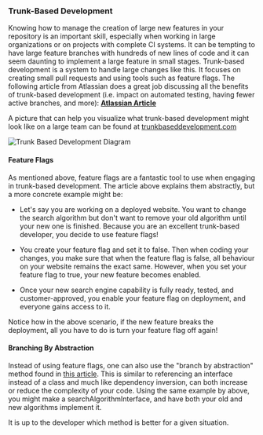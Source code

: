 ### Trunk-Based Development

Knowing how to manage the creation of large new features in your repository is an important skill, especially when working in large organizations or on projects with complete CI systems. It can be tempting to have large feature branches with hundreds of new lines of code and it can seem daunting to implement a large feature in small stages. Trunk-based development is a system to handle large changes like this. It focuses on creating small pull requests and using tools such as feature flags. The following article from Atlassian does a great job discussing all the benefits of trunk-based development (i.e. impact on automated testing, having fewer active branches, and more): **[Atlassian Article](https://www.atlassian.com/continuous-delivery/continuous-integration/trunk-based-development)**

A picture that can help you visualize what trunk-based development might look like on a large team can be found at [trunkbaseddevelopment.com](https://trunkbaseddevelopment.com/)

![Trunk Based Development Diagram](https://trunkbaseddevelopment.com/trunk1c.png)

#### Feature Flags

As mentioned above, feature flags are a fantastic tool to use when engaging in trunk-based development. The article above explains them abstractly, but a more concrete example might be:

- Let's say you are working on a deployed website. You want to change the search algorithm but don't want to remove your old algorithm until your new one is finished. Because you are an excellent trunk-based developer, you decide to use feature flags!

- You create your feature flag and set it to false. Then when coding your changes, you make sure that when the feature flag is false, all behaviour on your website remains the exact same. However, when you set your feature flag to true, your new feature becomes enabled.

- Once your new search engine capability is fully ready, tested, and customer-approved, you enable your feature flag on deployment, and everyone gains access to it.

Notice how in the above scenario, if the new feature breaks the deployment, all you have to do is turn your feature flag off again!

#### Branching By Abstraction

Instead of using feature flags, one can also use the "branch by abstraction" method found in [this article](https://trunkbaseddevelopment.com/branch-by-abstraction/). This is similar to referencing an interface instead of a class and much like dependency inversion, can both increase or reduce the complexity of your code. Using the same example by above, you might make a searchAlgorithmInterface, and have both your old and new algorithms implement it.

It is up to the developer which method is better for a given situation.
